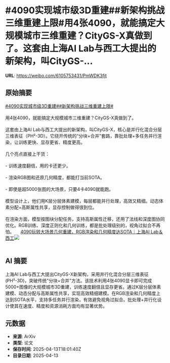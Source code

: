 # #4090实现城市级3D重建##新架构挑战三维重建上限#用4张4090，就能搞定大规模城市三维重建？CityGS-X真做到了。这套由上海AI Lab与西工大提出的新架构，叫CityGS-...

**URL**: https://weibo.com/6105753431/PmWDK3fjt

## 原始摘要

<a href="https://m.weibo.cn/search?containerid=231522type%3D1%26t%3D10%26q%3D%234090%E5%AE%9E%E7%8E%B0%E5%9F%8E%E5%B8%82%E7%BA%A73D%E9%87%8D%E5%BB%BA%23&amp;extparam=%234090%E5%AE%9E%E7%8E%B0%E5%9F%8E%E5%B8%82%E7%BA%A73D%E9%87%8D%E5%BB%BA%23" data-hide=""><span class="surl-text">#4090实现城市级3D重建#</span></a><a href="https://m.weibo.cn/search?containerid=231522type%3D1%26t%3D10%26q%3D%23%E6%96%B0%E6%9E%B6%E6%9E%84%E6%8C%91%E6%88%98%E4%B8%89%E7%BB%B4%E9%87%8D%E5%BB%BA%E4%B8%8A%E9%99%90%23&amp;extparam=%23%E6%96%B0%E6%9E%B6%E6%9E%84%E6%8C%91%E6%88%98%E4%B8%89%E7%BB%B4%E9%87%8D%E5%BB%BA%E4%B8%8A%E9%99%90%23" data-hide=""><span class="surl-text">#新架构挑战三维重建上限#</span></a><br><br>用4张4090，就能搞定大规模城市三维重建？CityGS-X真做到了。<br><br>这套由上海AI Lab与西工大提出的新架构，叫CityGS-X，核心是并行化混合分层三维表征（PH²-3D）。它绕开传统的“分块+合并”套路，靠批处理+多任务并行渲染，让训练更快、显存更省、精度更高。<br><br>几个亮点直接上干货：<br><br>- 训练速度翻倍，用的卡还更少。<br>    <br>- 渲染RGB图和还原几何精度，都能打当前SOTA。<br>    <br>- 即使是超5000张图的大场景，只要4卡4090就能跑。<br><br>模型设计上，他们用K层分层体素建模，每层都能并行处理，高效又精细。动态体素分配+高斯属性共享，显存控制做得很到位。<br><br>在渲染方面，模型按图块分配任务，支持高斯属性迁移，还用了法线和深度图协同优化。RGB训练、深度正则化和几何训练，都是批处理级别的，视角过拟合不再怕。 <a href="https://weibo.com/ttarticle/p/show?id=2309405154686322999548" data-hide=""><span class="url-icon"><img style="width: 1rem;height: 1rem" src="https://h5.sinaimg.cn/upload/2015/09/25/3/timeline_card_small_article_default.png" referrerpolicy="no-referrer"></span><span class="surl-text">4090玩转大场景几何重建，RGB渲染和几何精度达SOTA｜上海AI Lab＆西工</span></a><img style="" src="https://tvax3.sinaimg.cn/large/006Fd7o3gy1i0e8nk54wcj30d807ggm0.jpg" referrerpolicy="no-referrer"><br><br>

## AI 摘要

上海AI Lab与西工大提出CityGS-X新架构，采用并行化混合分层三维表征(PH²-3D)，突破传统"分块+合并"方法。该技术利用4张4090显卡即可完成5000+图像的大规模城市3D重建，训练速度翻倍且显存更省。通过K层分层体素建模、动态分配与高斯属性共享，实现高效精细建模。在RGB渲染和几何精度上达到SOTA水平，支持多任务并行渲染，有效避免视角过拟合。批处理+并行化设计使其在速度、精度和资源消耗方面均有显著优势。

## 元数据

- **来源**: ArXiv
- **类型**: 论文
- **保存时间**: 2025-04-13T18:01:40Z
- **目录日期**: 2025-04-13

